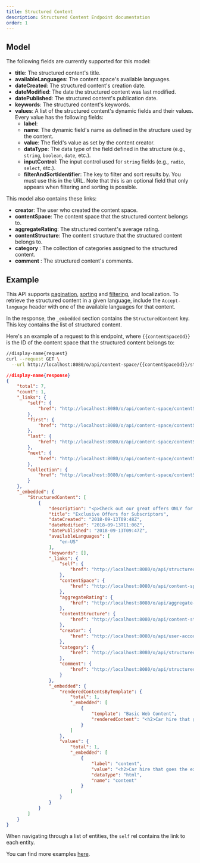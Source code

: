 ```yaml
---
title: Structured Content
description: Structured Content Endpoint documentation
order: 1
---
```


## Model

The following fields are currently supported for this model:

* **title**: The structured content's title.
* **availableLanguages**: The content space's available languages.
* **dateCreated**: The structured content's creation date.
* **dateModified**: The date the structured content was last modified.
* **datePublished**: The structured content's publication date.
* **keywords**: The structured content's keywords.
* **values**: A list of the structured content's dynamic fields and their values. Every value has the following fields:
  * **label**:
  * **name**: The dynamic field's name as defined in the structure used by the content.
  * **value**: The field's value as set by the content creator.
  * **dataType**: The data type of the field defined in the structure (e.g., `string`, `boolean`, `date`, etc.).
  * **inputControl**: The input control used for `string` fields (e.g., `radio`, `select`, etc.).
  * **filterAndSortIdentifier**: The key to filter and sort results by. You must use this in the URL. Note that this is an optional field that only appears when filtering and sorting is possible.

This model also contains these links:

* **creator**: The user who created the content space.
* **contentSpace**:  The content space that the structured content belongs to. 
* **aggregateRating**: The structured content's average rating.
* **contentStructure**: The content structure that the structured content belongs to. 
* **category** : The collection of categories assigned to the structured content.
* **comment** : The structured content's comments.

## Example

This API supports [pagination](/docs/general/pagination.html), [sorting](/docs/general/sorting.html) and [filtering](/docs/general/filtering.html), and localization. To retrieve the structured content in a given language, include the `Accept-language` header with one of the available languages for that content.

In the response, the `_embedded` section contains the `StructuredContent` key. This key contains the list of structured content.

Here's an example of a request to this endpoint, where `{{contentSpaceId}}` is the ID of the content space that the structured content belongs to: 

```bash
//display-name{request}
curl --request GET \
  --url http://localhost:8080/o/api/content-space/{{contentSpaceId}}/structured-contents?page=1&per_page=1
```

```json
//display-name{response}
{
    "total": 7,
    "count": 1,
    "_links": {
        "self": {
            "href": "http://localhost:8080/o/api/content-space/contentSpaceId/structured-contents?page=1&per_page=1"
        },
        "first": {
            "href": "http://localhost:8080/o/api/content-space/contentSpaceId/structured-contents?page=1&per_page=1"
        },
        "last": {
            "href": "http://localhost:8080/o/api/content-space/contentSpaceId/structured-contents?page=7&per_page=1"
        },
        "next": {
            "href": "http://localhost:8080/o/api/content-space/contentSpaceId/structured-contents?page=2&per_page=1"
        },
        "collection": {
            "href": "http://localhost:8080/o/api/content-space/contentSpaceId/structured-contents"
        }
    },
    "_embedded": {
        "StructuredContent": [
            {
                "description": "<p>Check out our great offers ONLY for members!</p>",
                "title": "Exclusive Offers for Subscriptors",
                "dateCreated": "2018-09-13T09:48Z",
                "dateModified": "2018-09-13T11:06Z",
                "datePublished": "2018-09-13T09:47Z",
                "availableLanguages": [
                    "en-US"
                ],
                "keywords": [],
                "_links": {
                    "self": {
                        "href": "http://localhost:8080/o/api/structured-contents/36793"
                    },
                    "contentSpace": {
                        "href": "http://localhost:8080/o/api/content-space/contentSpaceId"
                    },
                    "aggregateRating": {
                        "href": "http://localhost:8080/o/api/aggregate-rating/20601:36793"
                    },
                    "contentStructure": {
                        "href": "http://localhost:8080/o/api/content-structures/25071"
                    },
                    "creator": {
                        "href": "http://localhost:8080/o/api/user-account/20212"
                    },
                    "category": {
                        "href": "http://localhost:8080/o/api/structured-contents/36793/categories"
                    },
                    "comment": {
                        "href": "http://localhost:8080/o/api/structured-contents/36793/comment"
                    }
                },
                "_embedded": {
                    "renderedContentsByTemplate": {
                        "total": 1,
                        "_embedded": [
                            {
                                "template": "Basic Web Content",
                                "renderedContent": "<h2>Car hire that goes the extra mile</h2><ul><li><img alt=\"Usps white tick\" height=\"21\" src=\"http://www.theaa.com/~/media/the-aa/usps-icon-tick/usps-white-tick.png?h=21&amp;la=en&amp;w=21&amp;hash=61EF67E0678A56A550C9AA064516E659B306400B\" width=\"21\" /><h5>Easy booking</h5><p>Book below or call&nbsp;0344 335 0243&nbsp;to compare rates between Enterprise, National and Alamo.</p></li><li><img alt=\"Usps white tick\" height=\"21\" src=\"http://www.theaa.com/~/media/the-aa/usps-icon-tick/usps-white-tick.png?h=21&amp;la=en&amp;w=21&amp;hash=61EF67E0678A56A550C9AA064516E659B306400B\" width=\"21\" /><h5>The right car for you</h5><p>Choose from a wide range of high-quality vehicles – from compact cars to luxury saloons.</p></li><li><img alt=\"Usps white tick\" height=\"21\" src=\"http://www.theaa.com/~/media/the-aa/usps-icon-tick/usps-white-tick.png?h=21&amp;la=en&amp;w=21&amp;hash=61EF67E0678A56A550C9AA064516E659B306400B\" width=\"21\" /><h5>Worldwide rentals</h5><p>Save money at over 7,000 locations across the UK, Europe and North America.</p></li></ul>"
                            }
                        ]
                    },
                    "values": {
                        "total": 1,
                        "_embedded": [
                            {
                                "label": "content",
                                "value": "<h2>Car hire that goes the extra mile</h2>\n\n<ul>\n\t<li><img alt=\"Usps white tick\" height=\"21\" src=\"http://www.theaa.com/~/media/the-aa/usps-icon-tick/usps-white-tick.png?h=21&amp;la=en&amp;w=21&amp;hash=61EF67E0678A56A550C9AA064516E659B306400B\" width=\"21\" />\n\t<h5>Easy booking</h5>\n\n\t<p>Book below or call&nbsp;0344 335 0243&nbsp;to compare rates between Enterprise, National and Alamo.</p>\n\t</li>\n\t<li><img alt=\"Usps white tick\" height=\"21\" src=\"http://www.theaa.com/~/media/the-aa/usps-icon-tick/usps-white-tick.png?h=21&amp;la=en&amp;w=21&amp;hash=61EF67E0678A56A550C9AA064516E659B306400B\" width=\"21\" />\n\t<h5>The right car for you</h5>\n\n\t<p>Choose from a wide range of high-quality vehicles – from compact cars to luxury saloons.</p>\n\t</li>\n\t<li><img alt=\"Usps white tick\" height=\"21\" src=\"http://www.theaa.com/~/media/the-aa/usps-icon-tick/usps-white-tick.png?h=21&amp;la=en&amp;w=21&amp;hash=61EF67E0678A56A550C9AA064516E659B306400B\" width=\"21\" />\n\t<h5>Worldwide rentals</h5>\n\n\t<p>Save money at over 7,000 locations across the UK, Europe and North America.</p>\n\t</li>\n</ul>",
                                "dataType": "html",
                                "name": "content"
                            }
                        ]
                    }
                }
            }
        ]
    }
}
```

When navigating through a list of entities, the `self` rel contains the link to each entity. 

You can find more examples [here](/docs/content-space/structuredContent/examples.html). 
